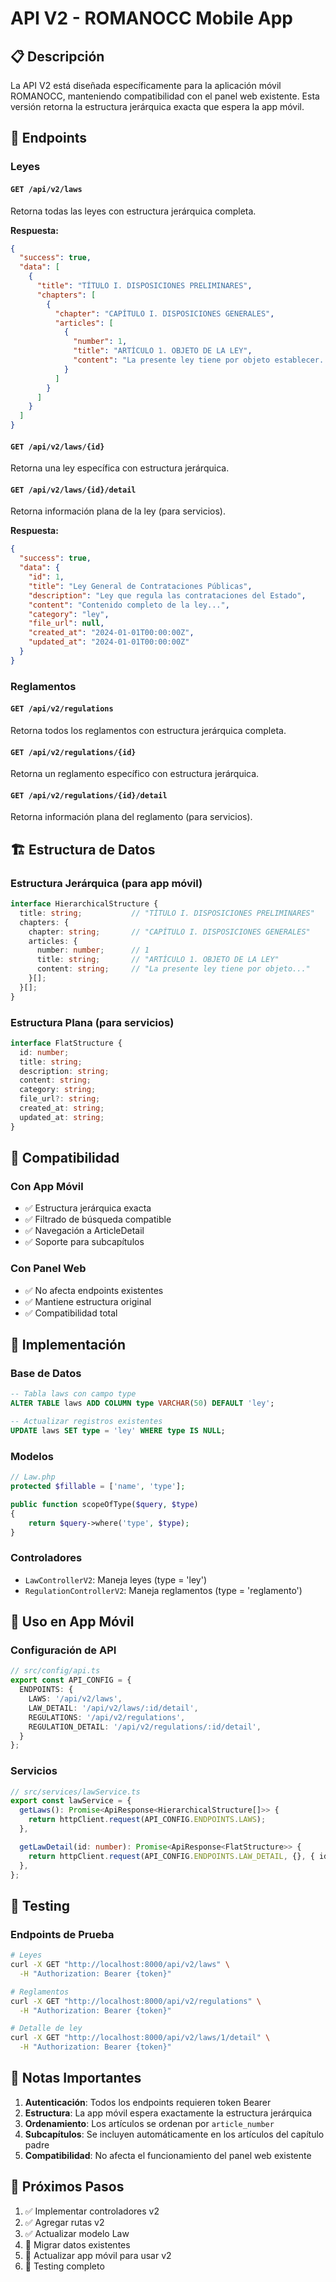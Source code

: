 # API V2 - ROMANOCC Mobile App

## 📋 Descripción

La API V2 está diseñada específicamente para la aplicación móvil ROMANOCC, manteniendo compatibilidad con el panel web existente. Esta versión retorna la estructura jerárquica exacta que espera la app móvil.

## 🔗 Endpoints

### **Leyes**

#### `GET /api/v2/laws`
Retorna todas las leyes con estructura jerárquica completa.

**Respuesta:**
```json
{
  "success": true,
  "data": [
    {
      "title": "TÍTULO I. DISPOSICIONES PRELIMINARES",
      "chapters": [
        {
          "chapter": "CAPÍTULO I. DISPOSICIONES GENERALES",
          "articles": [
            {
              "number": 1,
              "title": "ARTÍCULO 1. OBJETO DE LA LEY",
              "content": "La presente ley tiene por objeto establecer..."
            }
          ]
        }
      ]
    }
  ]
}
```

#### `GET /api/v2/laws/{id}`
Retorna una ley específica con estructura jerárquica.

#### `GET /api/v2/laws/{id}/detail`
Retorna información plana de la ley (para servicios).

**Respuesta:**
```json
{
  "success": true,
  "data": {
    "id": 1,
    "title": "Ley General de Contrataciones Públicas",
    "description": "Ley que regula las contrataciones del Estado",
    "content": "Contenido completo de la ley...",
    "category": "ley",
    "file_url": null,
    "created_at": "2024-01-01T00:00:00Z",
    "updated_at": "2024-01-01T00:00:00Z"
  }
}
```

### **Reglamentos**

#### `GET /api/v2/regulations`
Retorna todos los reglamentos con estructura jerárquica completa.

#### `GET /api/v2/regulations/{id}`
Retorna un reglamento específico con estructura jerárquica.

#### `GET /api/v2/regulations/{id}/detail`
Retorna información plana del reglamento (para servicios).

## 🏗️ Estructura de Datos

### **Estructura Jerárquica (para app móvil)**
```typescript
interface HierarchicalStructure {
  title: string;           // "TÍTULO I. DISPOSICIONES PRELIMINARES"
  chapters: {
    chapter: string;       // "CAPÍTULO I. DISPOSICIONES GENERALES"
    articles: {
      number: number;      // 1
      title: string;       // "ARTÍCULO 1. OBJETO DE LA LEY"
      content: string;     // "La presente ley tiene por objeto..."
    }[];
  }[];
}
```

### **Estructura Plana (para servicios)**
```typescript
interface FlatStructure {
  id: number;
  title: string;
  description: string;
  content: string;
  category: string;
  file_url?: string;
  created_at: string;
  updated_at: string;
}
```

## 🔄 Compatibilidad

### **Con App Móvil**
- ✅ Estructura jerárquica exacta
- ✅ Filtrado de búsqueda compatible
- ✅ Navegación a ArticleDetail
- ✅ Soporte para subcapítulos

### **Con Panel Web**
- ✅ No afecta endpoints existentes
- ✅ Mantiene estructura original
- ✅ Compatibilidad total

## 🚀 Implementación

### **Base de Datos**
```sql
-- Tabla laws con campo type
ALTER TABLE laws ADD COLUMN type VARCHAR(50) DEFAULT 'ley';

-- Actualizar registros existentes
UPDATE laws SET type = 'ley' WHERE type IS NULL;
```

### **Modelos**
```php
// Law.php
protected $fillable = ['name', 'type'];

public function scopeOfType($query, $type)
{
    return $query->where('type', $type);
}
```

### **Controladores**
- `LawControllerV2`: Maneja leyes (type = 'ley')
- `RegulationControllerV2`: Maneja reglamentos (type = 'reglamento')

## 📱 Uso en App Móvil

### **Configuración de API**
```typescript
// src/config/api.ts
export const API_CONFIG = {
  ENDPOINTS: {
    LAWS: '/api/v2/laws',
    LAW_DETAIL: '/api/v2/laws/:id/detail',
    REGULATIONS: '/api/v2/regulations',
    REGULATION_DETAIL: '/api/v2/regulations/:id/detail',
  }
};
```

### **Servicios**
```typescript
// src/services/lawService.ts
export const lawService = {
  getLaws(): Promise<ApiResponse<HierarchicalStructure[]>> {
    return httpClient.request(API_CONFIG.ENDPOINTS.LAWS);
  },

  getLawDetail(id: number): Promise<ApiResponse<FlatStructure>> {
    return httpClient.request(API_CONFIG.ENDPOINTS.LAW_DETAIL, {}, { id: String(id) });
  },
};
```

## 🔧 Testing

### **Endpoints de Prueba**
```bash
# Leyes
curl -X GET "http://localhost:8000/api/v2/laws" \
  -H "Authorization: Bearer {token}"

# Reglamentos
curl -X GET "http://localhost:8000/api/v2/regulations" \
  -H "Authorization: Bearer {token}"

# Detalle de ley
curl -X GET "http://localhost:8000/api/v2/laws/1/detail" \
  -H "Authorization: Bearer {token}"
```

## 📝 Notas Importantes

1. **Autenticación**: Todos los endpoints requieren token Bearer
2. **Estructura**: La app móvil espera exactamente la estructura jerárquica
3. **Ordenamiento**: Los artículos se ordenan por `article_number`
4. **Subcapítulos**: Se incluyen automáticamente en los artículos del capítulo padre
5. **Compatibilidad**: No afecta el funcionamiento del panel web existente

## 🎯 Próximos Pasos

1. ✅ Implementar controladores v2
2. ✅ Agregar rutas v2
3. ✅ Actualizar modelo Law
4. 🔄 Migrar datos existentes
5. 🔄 Actualizar app móvil para usar v2
6. 🔄 Testing completo
